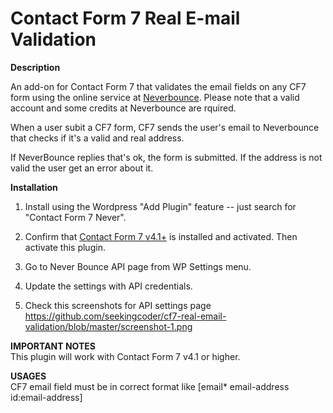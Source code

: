 # Contact Form 7 Real E-mail Validation

<strong>Description</strong><br>

An add-on for Contact Form 7 that validates the email fields on any CF7 form using the online service at <a href="https://neverbounce.com/" target="_blank">Neverbounce</a>. Please note that a valid account and some credits at Neverbounce are rquired.

When a user subit a CF7 form, CF7 sends the user's email to Neverbounce that checks if it's a valid and real address.

If NeverBounce replies that's ok, the form is submitted. If the address is not valid the user get an error about it.


<strong>Installation</strong><br>

1. Install using the Wordpress "Add Plugin" feature -- just search for "Contact Form 7 Never".

2. Confirm that [Contact Form 7 v4.1+](https://wordpress.org/plugins/contact-form-7/) is installed and activated. Then activate this plugin.

3. Go to Never Bounce API page from WP Settings menu.

4. Update the settings with API credentials.

5. Check this screenshots for API settings page https://github.com/seekingcoder/cf7-real-email-validation/blob/master/screenshot-1.png

<strong>IMPORTANT NOTES</strong><br>
This plugin will work with Contact Form 7 v4.1 or higher.

<strong>USAGES</strong><br>
CF7 email field must be in correct format like [email* email-address id:email-address]
